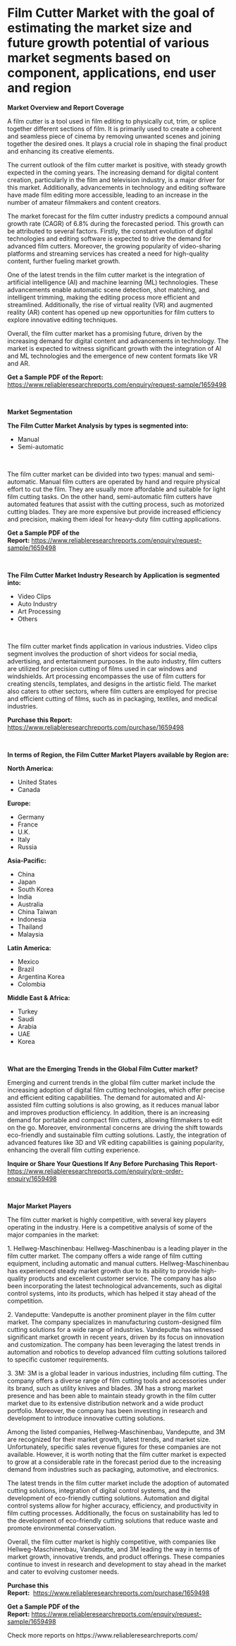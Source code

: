 <p><h1>Film Cutter Market with the goal of estimating the market size and future growth potential of various market segments based on component, applications, end user and region</h1></p><p><strong>Market Overview and Report Coverage</strong></p>
<p><p>A film cutter is a tool used in film editing to physically cut, trim, or splice together different sections of film. It is primarily used to create a coherent and seamless piece of cinema by removing unwanted scenes and joining together the desired ones. It plays a crucial role in shaping the final product and enhancing its creative elements.</p><p>The current outlook of the film cutter market is positive, with steady growth expected in the coming years. The increasing demand for digital content creation, particularly in the film and television industry, is a major driver for this market. Additionally, advancements in technology and editing software have made film editing more accessible, leading to an increase in the number of amateur filmmakers and content creators.</p><p>The market forecast for the film cutter industry predicts a compound annual growth rate (CAGR) of 6.8% during the forecasted period. This growth can be attributed to several factors. Firstly, the constant evolution of digital technologies and editing software is expected to drive the demand for advanced film cutters. Moreover, the growing popularity of video-sharing platforms and streaming services has created a need for high-quality content, further fueling market growth.</p><p>One of the latest trends in the film cutter market is the integration of artificial intelligence (AI) and machine learning (ML) technologies. These advancements enable automatic scene detection, shot matching, and intelligent trimming, making the editing process more efficient and streamlined. Additionally, the rise of virtual reality (VR) and augmented reality (AR) content has opened up new opportunities for film cutters to explore innovative editing techniques.</p><p>Overall, the film cutter market has a promising future, driven by the increasing demand for digital content and advancements in technology. The market is expected to witness significant growth with the integration of AI and ML technologies and the emergence of new content formats like VR and AR.</p></p>
<p><strong>Get a Sample PDF of the Report:</strong> <a href="https://www.reliableresearchreports.com/enquiry/request-sample/1659498">https://www.reliableresearchreports.com/enquiry/request-sample/1659498</a></p>
<p>&nbsp;</p>
<p><strong>Market Segmentation</strong></p>
<p><strong>The Film Cutter Market Analysis by types is segmented into:</strong></p>
<p><ul><li>Manual</li><li>Semi-automatic</li></ul></p>
<p>&nbsp;</p>
<p><p>The film cutter market can be divided into two types: manual and semi-automatic. Manual film cutters are operated by hand and require physical effort to cut the film. They are usually more affordable and suitable for light film cutting tasks. On the other hand, semi-automatic film cutters have automated features that assist with the cutting process, such as motorized cutting blades. They are more expensive but provide increased efficiency and precision, making them ideal for heavy-duty film cutting applications.</p></p>
<p><strong>Get a Sample PDF of the Report:</strong>&nbsp;<a href="https://www.reliableresearchreports.com/enquiry/request-sample/1659498">https://www.reliableresearchreports.com/enquiry/request-sample/1659498</a></p>
<p>&nbsp;</p>
<p><strong>The Film Cutter Market Industry Research by Application is segmented into:</strong></p>
<p><ul><li>Video Clips</li><li>Auto Industry</li><li>Art Processing</li><li>Others</li></ul></p>
<p>&nbsp;</p>
<p><p>The film cutter market finds application in various industries. Video clips segment involves the production of short videos for social media, advertising, and entertainment purposes. In the auto industry, film cutters are utilized for precision cutting of films used in car windows and windshields. Art processing encompasses the use of film cutters for creating stencils, templates, and designs in the artistic field. The market also caters to other sectors, where film cutters are employed for precise and efficient cutting of films, such as in packaging, textiles, and medical industries.</p></p>
<p><strong>Purchase this Report:</strong>&nbsp; <a href="https://www.reliableresearchreports.com/purchase/1659498">https://www.reliableresearchreports.com/purchase/1659498</a></p>
<p>&nbsp;</p>
<p><strong>In terms of Region, the Film Cutter Market Players available by Region are:</strong></p>
<p>
    <p> <strong> North America: </strong>
        <ul>
            <li>United States</li>
            <li>Canada</li>
        </ul>
        </p> 
    <p> <strong> Europe: </strong>
        <ul>
            <li>Germany</li>
            <li>France</li>
            <li>U.K.</li>
            <li>Italy</li>
            <li>Russia</li>
        </ul>
        </p> 
    <p> <strong> Asia-Pacific: </strong>
        <ul>
            <li>China</li>
            <li>Japan</li>
            <li>South Korea</li>
            <li>India</li>
            <li>Australia</li>
            <li>China Taiwan</li>
            <li>Indonesia</li>
            <li>Thailand</li>
            <li>Malaysia</li>
        </ul>
        </p> 
    <p> <strong> Latin America: </strong>
        <ul>
            <li>Mexico</li>
            <li>Brazil</li>
            <li>Argentina Korea</li>
            <li>Colombia</li>
        </ul>
        </p> 
    <p> <strong> Middle East & Africa: </strong>
        <ul>
            <li>Turkey</li>
            <li>Saudi</li>
            <li>Arabia</li>
            <li>UAE</li>
            <li>Korea</li>
        </ul>
    </p>
    </p>
<p>&nbsp;</p>
<p><strong>What are the Emerging Trends in the Global Film Cutter market?</strong></p>
<p><p>Emerging and current trends in the global film cutter market include the increasing adoption of digital film cutting technologies, which offer precise and efficient editing capabilities. The demand for automated and AI-assisted film cutting solutions is also growing, as it reduces manual labor and improves production efficiency. In addition, there is an increasing demand for portable and compact film cutters, allowing filmmakers to edit on the go. Moreover, environmental concerns are driving the shift towards eco-friendly and sustainable film cutting solutions. Lastly, the integration of advanced features like 3D and VR editing capabilities is gaining popularity, enhancing the overall film cutting experience.</p></p>
<p><strong>Inquire or Share Your Questions If Any Before Purchasing This Report</strong>- <a href="https://www.reliableresearchreports.com/enquiry/pre-order-enquiry/1659498">https://www.reliableresearchreports.com/enquiry/pre-order-enquiry/1659498</a></p>
<p>&nbsp;</p>
<p><strong>Major Market Players</strong></p>
<p><p>The film cutter market is highly competitive, with several key players operating in the industry. Here is a competitive analysis of some of the major companies in the market:</p><p>1. Hellweg-Maschinenbau: Hellweg-Maschinenbau is a leading player in the film cutter market. The company offers a wide range of film cutting equipment, including automatic and manual cutters. Hellweg-Maschinenbau has experienced steady market growth due to its ability to provide high-quality products and excellent customer service. The company has also been incorporating the latest technological advancements, such as digital control systems, into its products, which has helped it stay ahead of the competition.</p><p>2. Vandeputte: Vandeputte is another prominent player in the film cutter market. The company specializes in manufacturing custom-designed film cutting solutions for a wide range of industries. Vandeputte has witnessed significant market growth in recent years, driven by its focus on innovation and customization. The company has been leveraging the latest trends in automation and robotics to develop advanced film cutting solutions tailored to specific customer requirements.</p><p>3. 3M: 3M is a global leader in various industries, including film cutting. The company offers a diverse range of film cutting tools and accessories under its brand, such as utility knives and blades. 3M has a strong market presence and has been able to maintain steady growth in the film cutter market due to its extensive distribution network and a wide product portfolio. Moreover, the company has been investing in research and development to introduce innovative cutting solutions.</p><p>Among the listed companies, Hellweg-Maschinenbau, Vandeputte, and 3M are recognized for their market growth, latest trends, and market size. Unfortunately, specific sales revenue figures for these companies are not available. However, it is worth noting that the film cutter market is expected to grow at a considerable rate in the forecast period due to the increasing demand from industries such as packaging, automotive, and electronics.</p><p>The latest trends in the film cutter market include the adoption of automated cutting solutions, integration of digital control systems, and the development of eco-friendly cutting solutions. Automation and digital control systems allow for higher accuracy, efficiency, and productivity in film cutting processes. Additionally, the focus on sustainability has led to the development of eco-friendly cutting solutions that reduce waste and promote environmental conservation.</p><p>Overall, the film cutter market is highly competitive, with companies like Hellweg-Maschinenbau, Vandeputte, and 3M leading the way in terms of market growth, innovative trends, and product offerings. These companies continue to invest in research and development to stay ahead in the market and cater to evolving customer needs.</p></p>
<p><strong>Purchase this Report:</strong>&nbsp;&nbsp;<a href="https://www.reliableresearchreports.com/purchase/1659498">https://www.reliableresearchreports.com/purchase/1659498</a></p>
<p></p>
<p><strong>Get a Sample PDF of the Report:</strong>&nbsp;<a href="https://www.reliableresearchreports.com/enquiry/request-sample/1659498">https://www.reliableresearchreports.com/enquiry/request-sample/1659498</a></p>
<p>Check more reports on https://www.reliableresearchreports.com/</p>